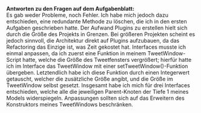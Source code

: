 __Antworten zu den Fragen auf dem Aufgabenblatt:__  
Es gab weder Probleme, noch Fehler. Ich habe mich jedoch dazu entschieden, eine redundante Methode zu löschen, die ich in den ersten Aufgaben geschrieben hatte.
Der Aufwand Plugins zu erstellen hielt sich durch die Größe des Projekts in Grenzen. Bei größeren Projekten scheint es jedoch sinnvoll,
die Architektur direkt auf Plugins aufzubauen, da das Refactoring das Einzige ist, was Zeit gekostet hat.
Interfaces musste ich einmal anpassen, da ich zuerst eine Funktion in meinem TweetWindow-Script hatte, welche die Größe des Tweetfensters vergrößert;
hierfür hatte ich im Interface das TweetWindow mit einer setTweetWindow()-Funktion übergeben. Letztendlich habe ich diese Funktion durch einen Integerwert
getauscht, welcher die zusätzliche Größe angibt, und die Größe im TweetWindow selbst gesetzt.
Insgesamt habe ich mich für drei Interfaces entschieden, welche alle die jeweiligen Parent-Knoten der Tiefe 1 meines Models widerspiegeln.
Anpassungen sollten sich auf das Erweitern des Konstruktors meines TweetWindows beschränken.
